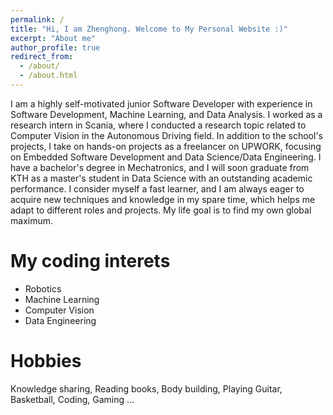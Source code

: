 ```yaml
---
permalink: /
title: "Hi, I am Zhenghong. Welcome to My Personal Website :)"
excerpt: "About me"
author_profile: true
redirect_from: 
  - /about/
  - /about.html
---
```



I am a highly self-motivated junior Software Developer with experience in Software Development, Machine Learning, and Data Analysis. I worked as a research intern in Scania, where I conducted a research topic related to Computer Vision in the Autonomous Driving field. In addition to the school's projects, I take on hands-on projects as a freelancer on UPWORK, focusing on Embedded Software Development and Data Science/Data Engineering. I have a bachelor's degree in Mechatronics, and I will soon graduate from KTH as a master's student in Data Science with an outstanding academic performance. I consider myself a fast learner, and I am always eager to acquire new techniques and knowledge in my spare time, which helps me adapt to different roles and projects. My life goal is to find my own global maximum.

My coding interets
======
- Robotics
- Machine Learning
- Computer Vision
- Data Engineering

Hobbies
======
Knowledge sharing, Reading books, Body building, Playing Guitar, Basketball, Coding, Gaming ...
